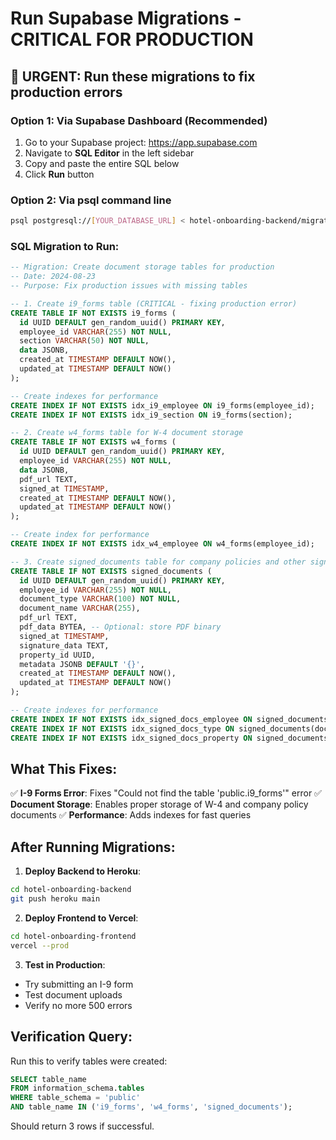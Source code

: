 # Run Supabase Migrations - CRITICAL FOR PRODUCTION

## 🚨 URGENT: Run these migrations to fix production errors

### Option 1: Via Supabase Dashboard (Recommended)

1. Go to your Supabase project: https://app.supabase.com
2. Navigate to **SQL Editor** in the left sidebar
3. Copy and paste the entire SQL below
4. Click **Run** button

### Option 2: Via psql command line

```bash
psql postgresql://[YOUR_DATABASE_URL] < hotel-onboarding-backend/migrations/create_document_tables.sql
```

### SQL Migration to Run:

```sql
-- Migration: Create document storage tables for production
-- Date: 2024-08-23
-- Purpose: Fix production issues with missing tables

-- 1. Create i9_forms table (CRITICAL - fixing production error)
CREATE TABLE IF NOT EXISTS i9_forms (
  id UUID DEFAULT gen_random_uuid() PRIMARY KEY,
  employee_id VARCHAR(255) NOT NULL,
  section VARCHAR(50) NOT NULL,
  data JSONB,
  created_at TIMESTAMP DEFAULT NOW(),
  updated_at TIMESTAMP DEFAULT NOW()
);

-- Create indexes for performance
CREATE INDEX IF NOT EXISTS idx_i9_employee ON i9_forms(employee_id);
CREATE INDEX IF NOT EXISTS idx_i9_section ON i9_forms(section);

-- 2. Create w4_forms table for W-4 document storage
CREATE TABLE IF NOT EXISTS w4_forms (
  id UUID DEFAULT gen_random_uuid() PRIMARY KEY,
  employee_id VARCHAR(255) NOT NULL,
  data JSONB,
  pdf_url TEXT,
  signed_at TIMESTAMP,
  created_at TIMESTAMP DEFAULT NOW(),
  updated_at TIMESTAMP DEFAULT NOW()
);

-- Create index for performance
CREATE INDEX IF NOT EXISTS idx_w4_employee ON w4_forms(employee_id);

-- 3. Create signed_documents table for company policies and other signed docs
CREATE TABLE IF NOT EXISTS signed_documents (
  id UUID DEFAULT gen_random_uuid() PRIMARY KEY,
  employee_id VARCHAR(255) NOT NULL,
  document_type VARCHAR(100) NOT NULL,
  document_name VARCHAR(255),
  pdf_url TEXT,
  pdf_data BYTEA, -- Optional: store PDF binary
  signed_at TIMESTAMP,
  signature_data TEXT,
  property_id UUID,
  metadata JSONB DEFAULT '{}',
  created_at TIMESTAMP DEFAULT NOW(),
  updated_at TIMESTAMP DEFAULT NOW()
);

-- Create indexes for performance
CREATE INDEX IF NOT EXISTS idx_signed_docs_employee ON signed_documents(employee_id);
CREATE INDEX IF NOT EXISTS idx_signed_docs_type ON signed_documents(document_type);
CREATE INDEX IF NOT EXISTS idx_signed_docs_property ON signed_documents(property_id);
```

## What This Fixes:

✅ **I-9 Forms Error**: Fixes "Could not find the table 'public.i9_forms'" error
✅ **Document Storage**: Enables proper storage of W-4 and company policy documents
✅ **Performance**: Adds indexes for fast queries

## After Running Migrations:

1. **Deploy Backend to Heroku**:
```bash
cd hotel-onboarding-backend
git push heroku main
```

2. **Deploy Frontend to Vercel**:
```bash
cd hotel-onboarding-frontend
vercel --prod
```

3. **Test in Production**:
- Try submitting an I-9 form
- Test document uploads
- Verify no more 500 errors

## Verification Query:

Run this to verify tables were created:

```sql
SELECT table_name 
FROM information_schema.tables 
WHERE table_schema = 'public' 
AND table_name IN ('i9_forms', 'w4_forms', 'signed_documents');
```

Should return 3 rows if successful.
